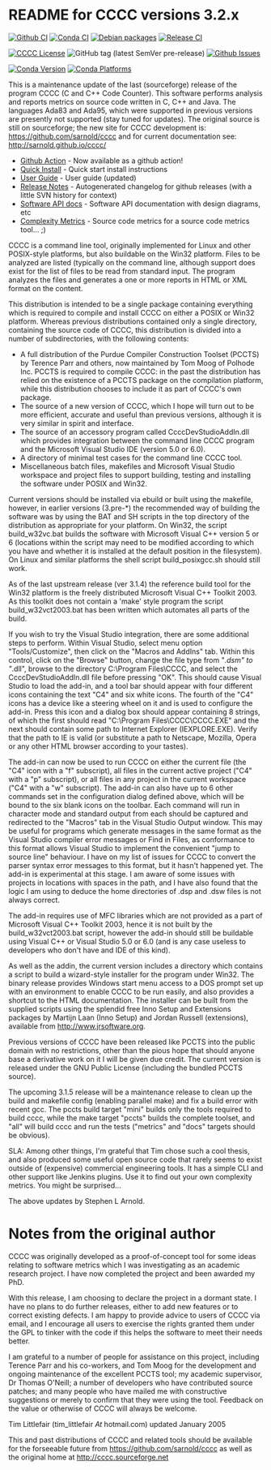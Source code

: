 README for CCCC versions 3.2.x
==============================

[![Github CI](https://github.com/sarnold/cccc/actions/workflows/ci.yml/badge.svg)](https://github.com/sarnold/cccc/actions/workflows/ci.yml)
[![Conda CI](https://github.com/sarnold/cccc/actions/workflows/conda.yml/badge.svg)](https://github.com/sarnold/cccc/actions/workflows/conda.yml)
[![Debian packages](https://github.com/sarnold/cccc/actions/workflows/debs.yml/badge.svg)](https://github.com/sarnold/cccc/actions/workflows/debs.yml)
[![Release CI](https://github.com/sarnold/cccc/actions/workflows/release.yml/badge.svg)](https://github.com/sarnold/cccc/actions/workflows/release.yml)

[![CCCC License](https://img.shields.io/badge/license-GPL2-green.svg?dummy)](https://github.com/sarnold/cccc/blob/master/cccc/COPYING)
![GitHub tag (latest SemVer pre-release)](https://img.shields.io/github/v/tag/sarnold/cccc?include_prereleases)
[![Github Issues](https://img.shields.io/github/issues/sarnold/cccc)](https://github.com/sarnold/cccc/issues?q=is:issue+is:open)

[![Conda Version](https://img.shields.io/conda/vn/conda-forge/cccc.svg)](https://anaconda.org/conda-forge/cccc)
[![Conda Platforms](https://img.shields.io/conda/pn/conda-forge/cccc.svg)](https://anaconda.org/conda-forge/cccc)

This is a maintenance update of the last (sourceforge) release of the program
CCCC (C and C++ Code Counter).  This software performs analysis and reports
metrics on source code written in C, C++ and Java.  The languages Ada83 and
Ada95, which were supported in previous versions are presently not supported
(stay tuned for updates).  The original source is still on sourceforge; the
new site for CCCC development is: https://github.com/sarnold/cccc and for
current documentation see: http://sarnold.github.io/cccc/

* [Github Action](https://github.com/marketplace/actions/cccc-action) - Now available as a github action!
* [Quick Install](https://github.com/sarnold/cccc/blob/master/README_install.rst) - Quick start install instructions
* [User Guide](http://sarnold.github.io/cccc/CCCC_User_Guide.html) - User guide (updated)
* [Release Notes](https://github.com/sarnold/cccc/blob/master/CHANGELOG.md) - Autogenerated changelog for github releases (with a little SVN history for context)
* [Software API docs](http://sarnold.github.io/cccc/api/html/index.html) - Software API documentation with design diagrams, etc
* [Complexity Metrics](http://sarnold.github.io/cccc/metrics/cccc.html) - Source code metrics for a source code metrics tool... ;)

CCCC is a command line tool, originally implemented for Linux and other
POSIX-style platforms, but also buildable on the Win32 platform.  Files
to be analyzed are listed (typically on the command line, although support
does exist for the list of files to be read from standard input.  The
program analyzes the files and generates a one or more reports in HTML
or XML format on the content.

This distribution is intended to be a single package containing everything
which is required to compile and install CCCC on either a POSIX or Win32
platform.  Whereas previous distributions contained only a single directory,
containing the source code of CCCC, this distribution is divided into a number
of subdirectories, with the following contents:

* A full distribution of the Purdue Compiler Construction Toolset (PCCTS) by
  Terence Parr and others, now maintained by Tom Moog of Polhode Inc.
  PCCTS is required to compile CCCC: in the past the distribution has relied
  on the existence of a PCCTS package on the compilation platform, while this
  distribution chooses to include it as part of CCCC's own package.
* The source of a new version of CCCC, which I hope will turn out to be more
  efficient, accurate and useful than previous versions, although it is very
  similar in spirit and interface.
* The source of an accessory program called CcccDevStudioAddIn.dll which
  provides integration between the command line CCCC program and the
  Microsoft Visual Studio IDE (version 5.0 or 6.0).
* A directory of minimal test cases for the command line CCCC tool.
* Miscellaneous batch files, makefiles and Microsoft Visual Studio workspace
  and project files to support building, testing and installing the software
  under POSIX and Win32.

Current versions should be installed via ebuild or built using the makefile,
however, in earlier versions (3.pre-*) the recommended way of building the
software was by using the BAT and SH scripts in the top directory of the
distribution as appropriate for your platform.  On Win32, the script
build_w32vc.bat builds the software with Microsoft Visual C++ version
5 or 6 (locations within the script may need to be modified according
to which you have and whether it is installed at the default position
in the filesystem).  On Linux and similar platforms the shell script
build_posixgcc.sh should still work.

As of the last upstream release (ver 3.1.4) the reference build tool for the
Win32 platform is the freely distributed Microsoft Visual C++ Toolkit 2003.
As this toolkit does not contain a 'make' style program the script
build_w32vct2003.bat has been written which automates all parts of the build.

If you wish to try the Visual Studio integration, there are some additional
steps to perform.  Within Visual Studio, select menu option "Tools/Customize",
then click on the "Macros and AddIns" tab.  Within this control, click on the
"Browse" button, change the file type from "*.dsm" to "*.dll", browse to the
directory C:\Program Files\CCCC, and select the CcccDevStudioAddIn.dll file
before pressing "OK".  This should cause Visual Studio to load the add-in,
and a tool bar should appear with four different icons containing the text
"C4" and six white icons.  The fourth of the "C4" icons has a device like
a steering wheel on it and is used to configure the add-in.  Press this
icon and a dialog box should appear containing 8 strings, of which the
first should read "C:\Program Files\CCCC\CCCC.EXE" and the next should
contain some path to Internet Explorer (IEXPLORE.EXE).  Verify that the
path to IE is valid (or substitute a path to Netscape, Mozilla, Opera or
any other HTML browser according to your tastes).

The add-in can now be used to run CCCC on either the current file (the "C4"
icon with a "f" subscript), all files in the current active project ("C4"
with a "p" subscript), or all files in any project in the current workspace
("C4" with a "w" subscript).  The add-in can also have up to 6 other commands
set in the configuration dialog defined above, which will be bound to
the six blank icons on the toolbar.  Each command will run in character
mode and standard output from each should be captured and redirected to
the "Macros" tab in the Visual Studio Output window.  This may be useful
for programs which generate messages in the same format as the Visual
Studio compiler error messages or Find in Files, as conformance to this
format allows Visual Studio to implement the convenient "jump to source
line" behaviour.  I have on my list of issues for CCCC to convert the
parser syntax error messages to this format, but it hasn't happened yet.
The add-in is experimental at this stage.  I am aware of some issues
with projects in locations with spaces in the path, and I have also found
that the logic I am using to deduce the home directories of .dsp and .dsw
files is not always correct.

The add-in requires use of MFC libraries which are not provided as a part
of Microsoft Visual C++ Toolkit 2003, hence it is not built by the
build_w32vct2003.bat script, however the add-in should still be buildable
using Visual C++ or Visual Studio 5.0 or 6.0 (and is any case
useless to developers who don't have and IDE of this kind).

As well as the addin, the current version includes a directory which contains
a script to build a wizard-style installer for the program under Win32.
The binary release provides Windows start menu access to a DOS prompt
set up with an environment to enable CCCC to be run  easily, and also
provides a shortcut to the HTML documentation. The  installer can be
built from the supplied scripts using the splendid free Inno Setup
and Extensions packages by Martijn Laan (Inno Setup) and Jordan
Russell (extensions), available from http://www.jrsoftware.org.

Previous versions of CCCC have been released like PCCTS into the public
domain with no restrictions, other than the pious hope that should anyone
base a derivative work on it I will be given due credit.  The current version
is released under the GNU Public License (including the bundled PCCTS source).

The upcoming 3.1.5 release will be a maintenance release to clean up the build and
makefile config (enabling parallel make) and fix a build error with recent gcc.
The pccts build target "mini" builds only the tools required to build cccc,
while the make target "pccts" builds the complete toolset, and "all" will build
cccc and run the tests ("metrics" and "docs" targets should be obvious).

SLA: Among other things, I'm grateful that Tim chose such a cool thesis, and
also produced some useful open source code that rarely seems to exist outside
of (expensive) commercial engineering tools.  It has a simple CLI and other
support like Jenkins plugins.  Use it to find out your own complexity metrics.
You might be surprised...

The above updates by Stephen L Arnold.

Notes from the original author
==============================

CCCC was originally developed as a proof-of-concept tool for some ideas
relating to software metrics which I was investigating as an academic
research project.  I have now completed the project and been awarded
my PhD.

With this release, I am choosing to declare the project in a dormant
state.  I have no plans to do further releases, either to add new features
or to correct existing defects. I am happy to provide advice to users of
CCCC via email, and I encourage all users to exercise the rights granted
them under the GPL to tinker with the code if this helps the software
to meet their needs better.

I am grateful to a number of people for assistance on this project, including
Terence Parr and his co-workers, and Tom Moog for the development and ongoing
maintenance of the excellent PCCTS tool; my academic supervisor, Dr Thomas
O'Neill; a number of developers who have contributed source patches; and
many people who have mailed me with constructive suggestions or merely to
confirm that they were using the tool. Feedback on the value or otherwise
of CCCC will always be welcome.

Tim Littlefair (tim_littlefair _At_ hotmail.com) updated January 2005

This and past distributions of CCCC and related tools should be
available for the forseeable future from https://github.com/sarnold/cccc
as well as the original home at http://cccc.sourceforge.net












